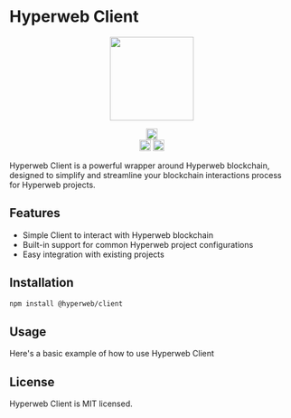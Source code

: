 # Hyperweb Client

<p align="center" width="100%">
    <img height="148" src="https://github.com/user-attachments/assets/f672f9b8-e59a-4f44-8f51-df3e8d2eaae5" />
</p>

<p align="center" width="100%">
  <a href="https://github.com/hyperweb-io/hyperweb-build/actions/workflows/run-tests.yml">
    <img height="20" src="https://github.com/hyperweb-io/hyperweb-build/actions/workflows/run-tests.yml/badge.svg" />
  </a>
  <br />
   <a href="https://github.com/hyperweb-io/hyperweb-build/blob/main/LICENSE"><img height="20" src="https://img.shields.io/badge/license-MIT-blue.svg"></a>
   <a href="https://www.npmjs.com/package/@hyperweb/client"><img height="20" src="https://img.shields.io/github/package-json/v/hyperweb-io/hyperweb-build?filename=packages%2Fclient%2Fpackage.json"></a>
</p>

Hyperweb Client is a powerful wrapper around Hyperweb blockchain, designed to simplify and streamline your blockchain interactions process for Hyperweb projects.


## Features

- Simple Client to interact with Hyperweb blockchain
- Built-in support for common Hyperweb project configurations
- Easy integration with existing projects

## Installation

```sh
npm install @hyperweb/client
```

## Usage

Here's a basic example of how to use Hyperweb Client

## License

Hyperweb Client is MIT licensed.